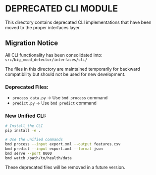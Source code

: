 # DEPRECATED CLI MODULE

This directory contains deprecated CLI implementations that have been moved to the proper interfaces layer.

## Migration Notice

All CLI functionality has been consolidated into:
`src/big_mood_detector/interfaces/cli/`

The files in this directory are maintained temporarily for backward compatibility but should not be used for new development.

### Deprecated Files:
- `process_data.py` → Use `bmd process` command
- `predict.py` → Use `bmd predict` command

### New Unified CLI:
```bash
# Install the CLI
pip install -e .

# Use the unified commands
bmd process --input export.xml --output features.csv
bmd predict --input export.xml --format json
bmd serve --port 8000
bmd watch /path/to/health/data
```

These deprecated files will be removed in a future version.